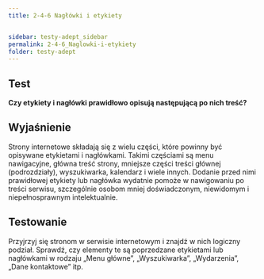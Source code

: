 ```yaml
---
title: 2-4-6 Nagłówki i etykiety


sidebar: testy-adept_sidebar
permalink: 2-4-6_Naglowki-i-etykiety
folder: testy-adept
---
```


## Test
**Czy etykiety i nagłówki prawidłowo opisują następującą po nich treść?**

## Wyjaśnienie
Strony internetowe składają się z wielu części, które powinny być opisywane etykietami i nagłówkami. Takimi częściami są menu nawigacyjne, główna treść strony, mniejsze części treści głównej (podrozdziały), wyszukiwarka, kalendarz i wiele innych. Dodanie przed nimi prawidłowej etykiety lub nagłówka wydatnie pomoże w nawigowaniu po treści serwisu, szczególnie osobom mniej doświadczonym, niewidomym i niepełnosprawnym intelektualnie.

## Testowanie
Przyjrzyj się stronom w serwisie internetowym i znajdź w nich logiczny podział. Sprawdź, czy elementy te są poprzedzane etykietami lub nagłówkami w rodzaju „Menu główne”, „Wyszukiwarka”, „Wydarzenia”, „Dane kontaktowe” itp.


